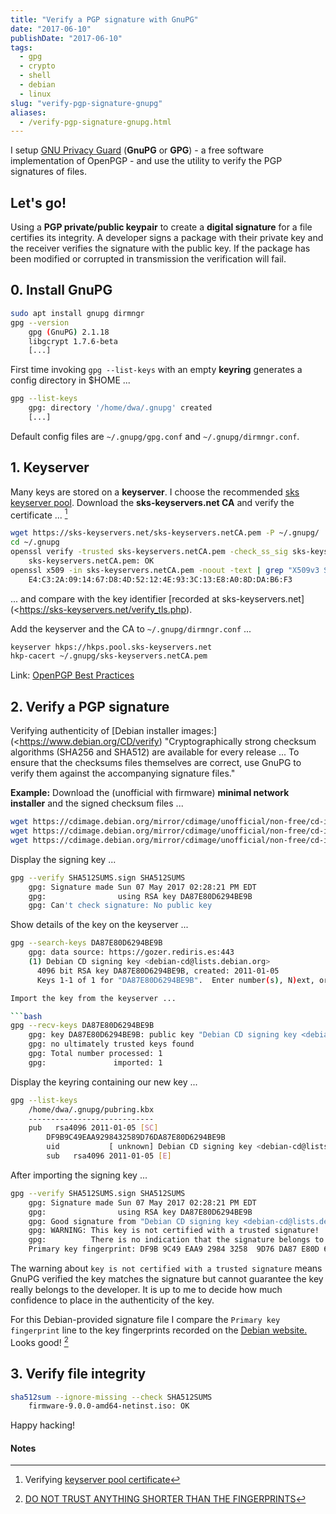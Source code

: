 ```yaml
---
title: "Verify a PGP signature with GnuPG"
date: "2017-06-10"
publishDate: "2017-06-10"
tags:
  - gpg
  - crypto
  - shell
  - debian
  - linux
slug: "verify-pgp-signature-gnupg"
aliases:
  - /verify-pgp-signature-gnupg.html
---
```


I setup [GNU Privacy Guard](https://www.gnupg.org/) (**GnuPG** or **GPG**) - a free software implementation of OpenPGP - and use the utility to verify the PGP signatures of files.

## Let's go!

Using a **PGP private/public keypair** to create a **digital signature** for a file certifies its integrity. A developer signs a package with their private key and the receiver verifies the signature with the public key. If the package has been modified or corrupted in transmission the verification will fail.

## 0. Install GnuPG

```bash
sudo apt install gnupg dirmngr
gpg --version
	gpg (GnuPG) 2.1.18
	libgcrypt 1.7.6-beta
	[...]
```

First time invoking `gpg --list-keys` with an empty **keyring** generates a config directory in $HOME ...

```bash
gpg --list-keys
    gpg: directory '/home/dwa/.gnupg' created
    [...]
```

Default config files are `~/.gnupg/gpg.conf` and `~/.gnupg/dirmngr.conf`.

## 1. Keyserver

Many keys are stored on a **keyserver**. I choose the recommended [sks keyserver pool](https://riseup.net/en/security/message-security/openpgp/best-practices#selecting-a-keyserver-and-configuring-your-machine-to-refresh-your-keyring). Download the **sks-keyservers.net CA** and verify the certificate ... [^1]

```bash
wget https://sks-keyservers.net/sks-keyservers.netCA.pem -P ~/.gnupg/
cd ~/.gnupg
openssl verify -trusted sks-keyservers.netCA.pem -check_ss_sig sks-keyservers.netCA.pem
    sks-keyservers.netCA.pem: OK
openssl x509 -in sks-keyservers.netCA.pem -noout -text | grep "X509v3 Subject Key Identifier" -A1 | tail -n1
    E4:C3:2A:09:14:67:D8:4D:52:12:4E:93:3C:13:E8:A0:8D:DA:B6:F3
```

... and compare with the key identifier [recorded at sks-keyservers.net](<https://sks-keyservers.net/verify_tls.php).

Add the keyserver and the CA to `~/.gnupg/dirmngr.conf` ...

```bash
keyserver hkps://hkps.pool.sks-keyservers.net
hkp-cacert ~/.gnupg/sks-keyservers.netCA.pem
```

Link: [OpenPGP Best Practices](https://riseup.net/en/security/message-security/openpgp/best-practices)

## 2. Verify a PGP signature

Verifying authenticity of [Debian installer images:](<https://www.debian.org/CD/verify) "Cryptographically strong checksum algorithms (SHA256 and SHA512) are available for every release ... To ensure that the checksums files themselves are correct, use GnuPG to verify them against the accompanying signature files."

**Example:** Download the (unofficial with firmware) **minimal network installer** and the signed checksum files ...

```bash
wget https://cdimage.debian.org/mirror/cdimage/unofficial/non-free/cd-including-firmware/current/amd64/iso-cd/firmware-9.0.0-amd64-netinst.iso
wget https://cdimage.debian.org/mirror/cdimage/unofficial/non-free/cd-including-firmware/current/amd64/iso-cd/SHA512SUMS.sign
wget https://cdimage.debian.org/mirror/cdimage/unofficial/non-free/cd-including-firmware/current/amd64/iso-cd/SHA512SUMS
```

Display the signing key ...

```bash
gpg --verify SHA512SUMS.sign SHA512SUMS
    gpg: Signature made Sun 07 May 2017 02:28:21 PM EDT
    gpg:                using RSA key DA87E80D6294BE9B
    gpg: Can't check signature: No public key
```

Show details of the key on the keyserver ...

```bash
gpg --search-keys DA87E80D6294BE9B
    gpg: data source: https://gozer.rediris.es:443
    (1) Debian CD signing key <debian-cd@lists.debian.org>
      4096 bit RSA key DA87E80D6294BE9B, created: 2011-01-05
      Keys 1-1 of 1 for "DA87E80D6294BE9B".  Enter number(s), N)ext, or Q)uit > n

Import the key from the keyserver ...

```bash
gpg --recv-keys DA87E80D6294BE9B
    gpg: key DA87E80D6294BE9B: public key "Debian CD signing key <debian-cd@lists.debian.org>" imported
    gpg: no ultimately trusted keys found
    gpg: Total number processed: 1
    gpg:               imported: 1
```

Display the keyring containing our new key ...

```bash
gpg --list-keys
    /home/dwa/.gnupg/pubring.kbx
    ----------------------------
    pub   rsa4096 2011-01-05 [SC]
        DF9B9C49EAA9298432589D76DA87E80D6294BE9B
        uid           [ unknown] Debian CD signing key <debian-cd@lists.debian.org>
        sub   rsa4096 2011-01-05 [E]
```

After importing the signing key ...

```bash
gpg --verify SHA512SUMS.sign SHA512SUMS
    gpg: Signature made Sun 07 May 2017 02:28:21 PM EDT
    gpg:                using RSA key DA87E80D6294BE9B
    gpg: Good signature from "Debian CD signing key <debian-cd@lists.debian.org>" [unknown]
    gpg: WARNING: This key is not certified with a trusted signature!
    gpg:          There is no indication that the signature belongs to the owner.
    Primary key fingerprint: DF9B 9C49 EAA9 2984 3258  9D76 DA87 E80D 6294 BE9B
```

The warning about `key is not certified with a trusted signature` means GnuPG verified the key matches the signature but cannot guarantee the key really belongs to the developer. It is up to me to decide how much confidence to place in the authenticity of the key.

For this Debian-provided signature file I compare the `Primary key fingerprint` line to the key fingerprints recorded on the [Debian website.](https://www.debian.org/CD/verify) Looks good! [^2]

## 3. Verify file integrity

```bash
sha512sum --ignore-missing --check SHA512SUMS
    firmware-9.0.0-amd64-netinst.iso: OK
```

Happy hacking!

#### Notes

[^1]: Verifying [keyserver pool certificate](https://github.com/riseupnet/riseup_help/issues/145)
[^2]: [DO NOT TRUST ANYTHING SHORTER THAN THE FINGERPRINTS](https://lkml.org/lkml/2016/8/15/445)
